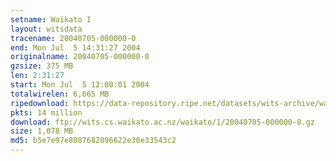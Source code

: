 ```yaml
---
setname: Waikato I
layout: witsdata
tracename: 20040705-000000-0
end: Mon Jul  5 14:31:27 2004
originalname: 20040705-000000-0
gzsize: 375 MB
len: 2:31:27
start: Mon Jul  5 12:00:01 2004
totalwirelen: 6,665 MB
ripedownload: https://data-repository.ripe.net/datasets/wits-archive/waikato/1/20040705-000000-0.gz
pkts: 14 million
download: ftp://wits.cs.waikato.ac.nz/waikato/1/20040705-000000-0.gz
size: 1,078 MB
md5: b5e7e97e8087682896622e30e33543c2
---
```

